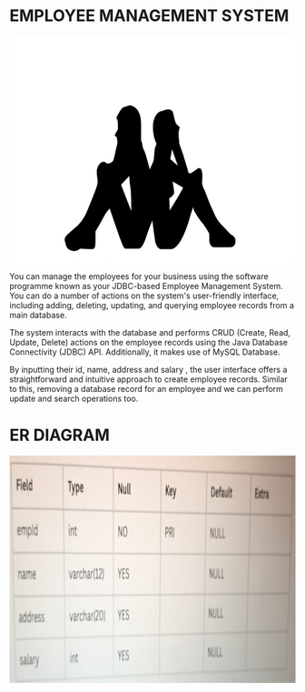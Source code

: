 # EMPLOYEE MANAGEMENT SYSTEM
<p align="center">
  <img align="center" alt="coding" left="50" width="750" Height="400" src="https://github.com/Nabanit08/ProjectPresentation/blob/main/ORM3/WhatsApp%20Image%202023-04-14%20at%2009.32.39.jpeg">
</p>
You can manage the employees for your business using the software programme known as your JDBC-based Employee Management System. You can do a number of actions on the system's user-friendly interface, including adding, deleting, updating, and querying employee records from a main database.

The system interacts with the database and performs CRUD (Create, Read, Update, Delete) actions on the employee records using the Java Database Connectivity (JDBC) API. Additionally, it makes use of MySQL Database.


By inputting their id, name, address and salary , the user interface offers a straightforward and intuitive approach to create employee records. Similar to this, removing a database record for an employee and we can perform update and search operations too.

# ER DIAGRAM

<p align="center">
  <img align="center" alt="coding" left="50" width="750" Height="400" src="https://github.com/Nabanit08/ProjectPresentation/blob/main/ORM3/IMG-20230414-WA0028.jpg">
</p>
